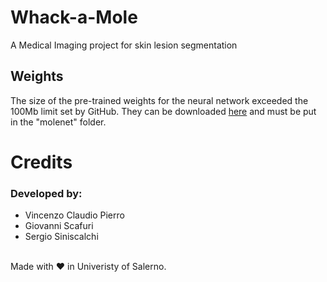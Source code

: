 # Whack-a-Mole
A Medical Imaging project for skin lesion segmentation

## Weights
The size of the pre-trained weights for the neural network exceeded the 100Mb limit set by GitHub. They can be downloaded [here](https://drive.google.com/file/d/1L0fWA-F0L3XmgXKIQLdaUVwnuOscupIj/view?usp=sharing) and must be put in the "molenet" folder.

# Credits
### Developed by:
* Vincenzo Claudio Pierro
* Giovanni Scafuri
* Sergio Siniscalchi
<br>
Made with ♥ in Univeristy of Salerno.

